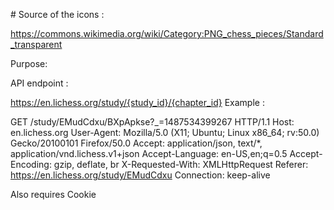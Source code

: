 # Source of the icons :

https://commons.wikimedia.org/wiki/Category:PNG_chess_pieces/Standard_transparent

Purpose: 

API endpoint : 

https://en.lichess.org/study/{study_id}/{chapter_id}
Example :

GET /study/EMudCdxu/BXpApkse?_=1487534399267 HTTP/1.1
Host: en.lichess.org
User-Agent: Mozilla/5.0 (X11; Ubuntu; Linux x86_64; rv:50.0) Gecko/20100101 Firefox/50.0
Accept: application/json, text/*, application/vnd.lichess.v1+json
Accept-Language: en-US,en;q=0.5
Accept-Encoding: gzip, deflate, br
X-Requested-With: XMLHttpRequest
Referer: https://en.lichess.org/study/EMudCdxu
Connection: keep-alive

Also requires Cookie

